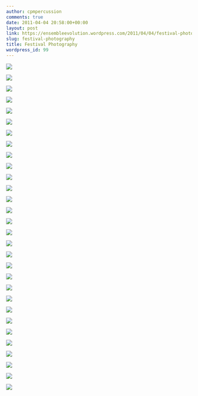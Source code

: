 ```yaml
---
author: cpmpercussion
comments: true
date: 2011-04-04 20:58:00+00:00
layout: post
link: https://ensembleevolution.wordpress.com/2011/04/04/festival-photography/
slug: festival-photography
title: Festival Photography
wordpress_id: 99
---
```




  
   ![](https://ensembleevolution.files.wordpress.com/2011/04/a0275-img.jpg)
  

  
   ![](https://ensembleevolution.files.wordpress.com/2011/04/55955-img.jpg)
  

  
   ![](https://ensembleevolution.files.wordpress.com/2011/04/b72cd-img.jpg)
  

  
   ![](https://ensembleevolution.files.wordpress.com/2011/04/71707-img.jpg)
  

  
   ![](https://ensembleevolution.files.wordpress.com/2011/04/f36b0-img.jpg)
  

  
   ![](https://ensembleevolution.files.wordpress.com/2011/04/95823-img.jpg)
  

  
   ![](https://ensembleevolution.files.wordpress.com/2011/04/40ba3-img.jpg)
  

  
   ![](https://ensembleevolution.files.wordpress.com/2011/04/b3d4d-img.jpg)
  

  
   ![](https://ensembleevolution.files.wordpress.com/2011/04/80971-img.jpg)
  

  
   ![](https://ensembleevolution.files.wordpress.com/2011/04/83bf4-img.jpg)
  

  
   ![](https://ensembleevolution.files.wordpress.com/2011/04/3f66b-img.jpg)
  

  
   ![](https://ensembleevolution.files.wordpress.com/2011/04/bd9f1-img.jpg)
  

  
   ![](https://ensembleevolution.files.wordpress.com/2011/04/2544e-img.jpg)
  

  
   ![](https://ensembleevolution.files.wordpress.com/2011/04/8d5d0-img.jpg)
  

  
   ![](https://ensembleevolution.files.wordpress.com/2011/04/a85bb-img.jpg)
  

  
   ![](https://ensembleevolution.files.wordpress.com/2011/04/15a9c-img.jpg)
  

  
   ![](https://ensembleevolution.files.wordpress.com/2011/04/d7bac-img.jpg)
  

  
   ![](https://ensembleevolution.files.wordpress.com/2011/04/c519f-img.jpg)
  

  
   ![](https://ensembleevolution.files.wordpress.com/2011/04/2e2aa-img.jpg)
  

  
   ![](https://ensembleevolution.files.wordpress.com/2011/04/6ca73-img.jpg)
  

  
   ![](https://ensembleevolution.files.wordpress.com/2011/04/b8de9-img.jpg)
  

  
   ![](https://ensembleevolution.files.wordpress.com/2011/04/c23d1-img.jpg)
  

  
   ![](https://ensembleevolution.files.wordpress.com/2011/04/a17ca-img.jpg)
  

  
   ![](https://ensembleevolution.files.wordpress.com/2011/04/e78b6-img.jpg)
  

  
   ![](https://ensembleevolution.files.wordpress.com/2011/04/85aa7-img.jpg)
  

  
   ![](https://ensembleevolution.files.wordpress.com/2011/04/1daff-img.jpg)
  

  
   ![](https://ensembleevolution.files.wordpress.com/2011/04/eb911-img.jpg)
  

  
   ![](https://ensembleevolution.files.wordpress.com/2011/04/847bb-img.jpg)
  

  
   ![](https://ensembleevolution.files.wordpress.com/2011/04/1b7d2-img.jpg)
  

  
   ![](https://ensembleevolution.files.wordpress.com/2011/04/9de68-img.jpg)
  


